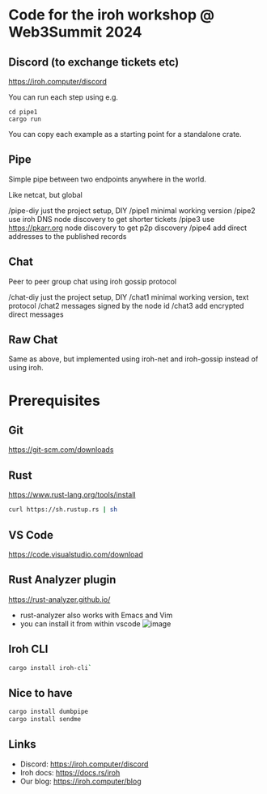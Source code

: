 # Code for the iroh workshop @ Web3Summit 2024

## Discord (to exchange tickets etc)

https://iroh.computer/discord

You can run each step using e.g.

```
cd pipe1
cargo run
```

You can copy each example as a starting point for a standalone
crate.

## Pipe

Simple pipe between two endpoints anywhere in the world.

Like netcat, but global

/pipe-diy just the project setup, DIY
/pipe1 minimal working version
/pipe2 use iroh DNS node discovery to get shorter tickets
/pipe3 use https://pkarr.org node discovery to get p2p discovery
/pipe4 add direct addresses to the published records

## Chat

Peer to peer group chat using iroh gossip protocol

/chat-diy just the project setup, DIY
/chat1 minimal working version, text protocol
/chat2 messages signed by the node id
/chat3 add encrypted direct messages

## Raw Chat

Same as above, but implemented using iroh-net and iroh-gossip instead of using
iroh.

# Prerequisites

## Git

https://git-scm.com/downloads

## Rust

https://www.rust-lang.org/tools/install
```sh
curl https://sh.rustup.rs | sh
```
## VS Code

https://code.visualstudio.com/download

## Rust Analyzer plugin

https://rust-analyzer.github.io/
- rust-analyzer also works with Emacs and Vim
- you can install it from within vscode
![image](https://hackmd.io/_uploads/HJxLyV6ef0.png)

## Iroh CLI

```sh
cargo install iroh-cli`
```

## Nice to have

```sh    
cargo install dumbpipe
cargo install sendme
```

## Links

- Discord: https://iroh.computer/discord
- Iroh docs: https://docs.rs/iroh
- Our blog: https://iroh.computer/blog
